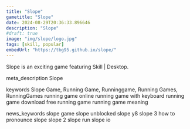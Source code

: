 ```yaml
---
title: "Slope"
gametitle: "Slope"
date: 2024-08-29T20:36:33.896646
description: "Slope"
#draft: true
image: "img/slope/logo.jpg"
tags: [skill, popular]
embedUrl: "https://tbg95.github.io/slope/"
---
```


Slope is an exciting game featuring Skill | Desktop.

meta_description
Slope


keywords
Slope Game, Running Game, Runninggame, Running Games, RunningGames running game online running game with keyboard running game download free running game running game meaning


news_keywords
slope game slope unblocked slope y8 slope 3 how to pronounce slope slope 2 slope run slope io
